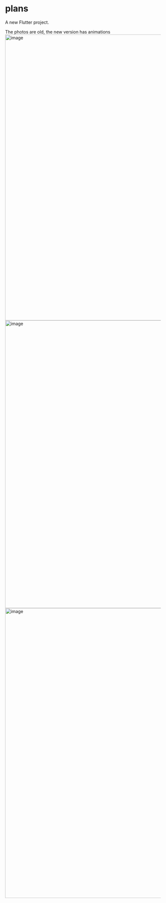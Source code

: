 # plans

A new Flutter project.

The photos are old, the new version has animations
<img width="553" height="926" alt="image" src="https://github.com/user-attachments/assets/da31f4d2-15a8-410c-bcae-5a278ae76fda" />
<img width="556" height="932" alt="image" src="https://github.com/user-attachments/assets/d30481cf-a765-4a77-a063-828c6415bcec" />
<img width="560" height="939" alt="image" src="https://github.com/user-attachments/assets/a434f39e-8a68-4029-a5de-62babb9f6635" />
